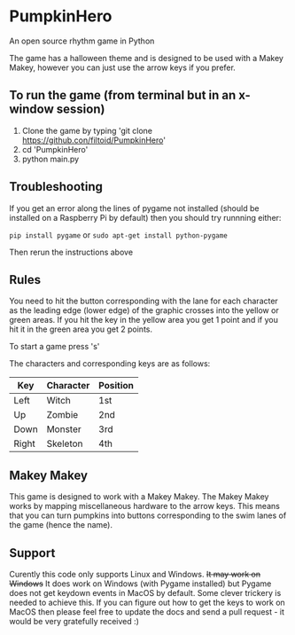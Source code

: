 # PumpkinHero
An open source rhythm game in Python

The game has a halloween theme and is designed to be used with a Makey Makey,
however you can just use the arrow keys if you prefer.

To run the game (from terminal but in an x-window session)
---------------
1. Clone the game by typing 'git clone https://github.con/filtoid/PumpkinHero'
2. cd 'PumpkinHero'
3. python main.py

Troubleshooting
---------------
If you get an error along the lines of pygame not installed (should be installed on a Raspberry Pi by default) then you should try runnning either:

```pip install pygame```
or
```sudo apt-get install python-pygame```

Then rerun the instructions above

Rules
-----
You need to hit the button corresponding with the lane for each character as the leading edge (lower edge) of the graphic crosses into the yellow or green areas. If you hit the key in the yellow area you get 1 point and if you hit it in the green area you get 2 points.

To start a game press 's'

The characters and corresponding keys are as follows:

| Key      | Character | Position |
|----------|-----------|----------|
|Left      | Witch     | 1st      |
|Up        | Zombie    | 2nd      |
|Down      | Monster   | 3rd      |
|Right     | Skeleton  | 4th      |


Makey Makey
-----------
This game is designed to work with a Makey Makey. The Makey Makey works by mapping miscellaneous hardware to the arrow keys. This means that you can turn pumpkins into buttons corresponding to the swim lanes of the game (hence the name).

Support
-------
Curently this code only supports Linux and Windows. ~~It may work on Windows~~ It does work on Windows (with Pygame installed) but Pygame does not get keydown events in MacOS by default. Some clever trickery is needed to achieve this. If you can figure out how to get the keys to work on MacOS then please feel free to update the docs and send a pull request - it would be very gratefully received :)
